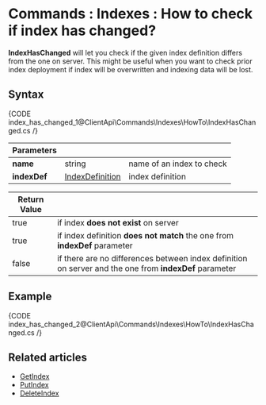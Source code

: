 # Commands : Indexes : How to check if index has changed?

**IndexHasChanged** will let you check if the given index definition differs from the one on server. This might be useful when you want to check prior index deployment if index will be overwritten and indexing data will be lost.

## Syntax

{CODE index_has_changed_1@ClientApi\Commands\Indexes\HowTo\IndexHasChanged.cs /}

| Parameters | | |
| ------------- | ------------- | ----- |
| **name** | string | name of an index to check |
| **indexDef** | [IndexDefinition](../../../../glossary/indexes/index-definition) | index definition |

| Return Value | |
| ------------- | ----- |
| true | if index **does not exist** on server |
| true | if index definition **does not match** the one from **indexDef** parameter |
| false | if there are no differences between index definition on server and the one from **indexDef** parameter |

## Example

{CODE index_has_changed_2@ClientApi\Commands\Indexes\HowTo\IndexHasChanged.cs /}

## Related articles

- [GetIndex](../../../../client-api/commands/indexes/get)  
- [PutIndex](../../../../client-api/commands/indexes/put)  
- [DeleteIndex](../../../../client-api/commands/indexes/delete)  